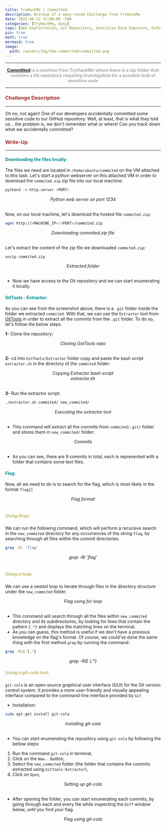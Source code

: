 ```yaml
---
title: TryHackMe | Committed
description: Writeup of a easy-rated Challenge from TryHackMe
date: 2023-06-22 12:00:00 -500
categories: [TryHackMe, Easy]
tags: [Web Exploitation, Git Repository, Sensitive Data Exposure, Information Disclosure, git-cola, git]
pin: true
math: true
mermaid: true
image:
  path: /assets/img/thm-committed/committed.png
---
```



***

<center><strong><font color="DarkGray"><a href="https://tryhackme.com/room/committed" target="_blank"><er>Committed</er></a> is a machine from TryHackMe where there is a zip folder that contains a Git repository requiring investigation for a possible leak of sensitive code</font></strong></center>

***

### **<strong><font color="Brown">Challenge Description</font></strong>**
***
Oh no, not again! One of our developers accidentally committed some sensitive code to our GitHub repository. Well, at least, that is what they told us... the problem is, we don't remember what or where! Can you track down what we accidentally committed?

### **<strong><font color="Brown">Write-Up</font></strong>**
***
#### **<strong><font color="DarkCyan">Downloading the files locally:</font></strong>**
The files we need are located in `/home/ubuntu/commited` on the VM attached to this task. Let's start a python webserver on this attached VM in order to download the `commited.zip` zip file into our local machine:
```bash
python3 -m http.server <PORT>
```
<img src="https://raw.githubusercontent.com/YounesTasra-R4z3rSw0rd/YounesTasra-R4z3rSw0rd.github.io/main/assets/img/thm-commited/2023-06-21 17_36_47-TryHackMe _ Committed — Mozilla Firefox.png" alt="">
<center><i>Python web server on port 1234</i></center>
<br/>

Now, on our local machine, let's download the hosted file `commited.zip`:
```bash
wget http://<MACHINE_IP>:<PORT>/commited.zip
```
<img src="https://raw.githubusercontent.com/YounesTasra-R4z3rSw0rd/YounesTasra-R4z3rSw0rd.github.io/main/assets/img/thm-commited/2023-06-21 17_38_48-HACKING_MACHINE - VMware Workstation 17 Player (Non-commercial use only).png" alt="">
<center><i>Downloading commited.zip file</i></center>
<br/>

Let's extract the content of the zip file we downloaded `commited.zip`:
```shell
unzip commited.zip
```
<img src="https://raw.githubusercontent.com/YounesTasra-R4z3rSw0rd/YounesTasra-R4z3rSw0rd.github.io/main/assets/img/thm-commited/2023-06-21 17_41_16-HACKING_MACHINE - VMware Workstation 17 Player (Non-commercial use only).png" alt="">
<center><i>Extracted folder</i></center>
<br/>

* Now we have access to the Git repository and we can start enumerating it locally.

#### **<strong><font color="DarkCyan">GitTools - Extractor:</font></strong>**
As you can see from the screenshot above, there is a `.git` folder inside the folder we extracted `commited`. With that, we can use the `Extractor` tool from [GitTools](https://github.com/internetwache/GitTools#extractor) in order to extract all the commits from the `.git` folder.
To do so, let's follow the below steps:

**1-** Clone the repository:
<br/>
<img src="https://raw.githubusercontent.com/YounesTasra-R4z3rSw0rd/YounesTasra-R4z3rSw0rd.github.io/main/assets/img/thm-commited/2023-06-21 18_34_07-HACKING_MACHINE - VMware Workstation 17 Player (Non-commercial use only).png" alt="">
<center><i>Cloning GotTools repo</i></center>
<br/>

**2-** cd into ``GitTools/Extractor`` folder copy and paste the bash script `extractor.sh` in the directory of the `commited` folder:
<br/>
<img src="https://raw.githubusercontent.com/YounesTasra-R4z3rSw0rd/YounesTasra-R4z3rSw0rd.github.io/main/assets/img/thm-commited/2023-06-21 18_34_36-HACKING_MACHINE - VMware Workstation 17 Player (Non-commercial use only).png" alt="">
<center><i>Copying Extractor bash script</i></center>
<img src="https://raw.githubusercontent.com/YounesTasra-R4z3rSw0rd/YounesTasra-R4z3rSw0rd.github.io/main/assets/img/thm-commited/2023-06-21 18_36_30-HACKING_MACHINE - VMware Workstation 17 Player (Non-commercial use only).png" alt="">
<center><i>extractor.sh</i></center>
<br/>

**3-** Run the extractor script:
```bash
./extractor.sh commited/ new_commited/
```
<img src="https://raw.githubusercontent.com/YounesTasra-R4z3rSw0rd/YounesTasra-R4z3rSw0rd.github.io/main/assets/img/thm-commited/2023-06-21 18_38_31-HACKING_MACHINE - VMware Workstation 17 Player (Non-commercial use only).png" alt="">
<center><i>Executing the extractor tool</i></center>
<br/>

* This command will extract all the commits from ``commited/.git/`` folder and stores them in `new_commited/` folder:

<img src="https://raw.githubusercontent.com/YounesTasra-R4z3rSw0rd/YounesTasra-R4z3rSw0rd.github.io/main/assets/img/thm-commited/2023-06-21 18_41_34-HACKING_MACHINE - VMware Workstation 17 Player (Non-commercial use only).png" alt="">
<center><i>Commits</i></center>
<br/>

* As you can see, there are 9 commits in total, each is represented with a folder that contains some text files.

#### **<strong><font color="DarkCyan">Flag:</font></strong>**
Now, all we need to do is to search for the flag, which is most likely in the format `flag{}`
<br/>
<img src="https://raw.githubusercontent.com/YounesTasra-R4z3rSw0rd/YounesTasra-R4z3rSw0rd.github.io/main/assets/img/thm-commited/2023-06-21 18_43_27-TryHackMe _ Committed — Mozilla Firefox.png" alt="">
<center><i>Flag format</i></center>
<br/>

##### **<strong><font color="DarkKhaki">Using Grep:</font></strong>**
We can run the following command, which will perform a recursive search in the `new_commited` directory for any occurrences of the string `flag`, by searching through all files within the commit directories.
```bash
grep -Ri 'flag'
```
<img src="https://raw.githubusercontent.com/YounesTasra-R4z3rSw0rd/YounesTasra-R4z3rSw0rd.github.io/main/assets/img/thm-commited/2023-06-21 18_46_48-HACKING_MACHINE - VMware Workstation 17 Player (Non-commercial use only).png" alt="">
<center><i>grep -Ri 'flag'</i></center>
<br/>

##### **<strong><font color="DarkKhaki">Using a loop:</font></strong>**
We can use a nested loop to iterate through files in the directory structure under the `new_commited` folder.
<br/>
<img src="https://raw.githubusercontent.com/YounesTasra-R4z3rSw0rd/YounesTasra-R4z3rSw0rd.github.io/main/assets/img/thm-commited/2023-06-21 18_47_33-HACKING_MACHINE - VMware Workstation 17 Player (Non-commercial use only).png" alt="">
<center><i>Flag using for loop</i></center>
<br/>

* This command will search through all the files within `new_commited` directory and its subdirectories, by looking for lines that contain the pattern `{.*}` and displays the matching lines on the terminal.
* As you can guess, this method is useful if we don't have a previous knowledge on the flag's format. Of course, we could've done the same thing with the first method `grep` by running the command: 
```bash
grep -RiE {.*}
``` 
<img src="https://raw.githubusercontent.com/YounesTasra-R4z3rSw0rd/YounesTasra-R4z3rSw0rd.github.io/main/assets/img/thm-commited/2023-06-21 18_58_37-HACKING_MACHINE - VMware Workstation 17 Player (Non-commercial use only).png" alt="">
<center><i>grep -RiE {.*}</i></center>

##### **<strong><font color="DarkKhaki">Using a git-cola tool:</font></strong>**
``git-cola`` is an open-source graphical user interface (GUI) for the Git version control system. It provides a more user-friendly and visually appealing interface compared to the command-line interface provided by ``Git``
* Installation:
```bash
sudo apt-get install git-cola
```
<img src="https://raw.githubusercontent.com/YounesTasra-R4z3rSw0rd/YounesTasra-R4z3rSw0rd.github.io/main/assets/img/thm-commited/2023-06-22 19_52_22-HACKING_MACHINE - VMware Workstation 17 Player (Non-commercial use only).png" alt="">
<center><i>Installing git-cola</i></center>
<br/>

* You can start enumerating the repository using ``git-cola`` by following the bellow steps:
1. Run the command ``git-cola`` in terminal,
2. Click on the `New..` button,
3. Select the `new_commited` folder (the folder that contains the commits extracted using `GitTools-Extractor`),
4. Click on `Open`,

<img src="https://raw.githubusercontent.com/YounesTasra-R4z3rSw0rd/YounesTasra-R4z3rSw0rd.github.io/main/assets/img/thm-commited/2023-06-22 19_58_33-HACKING_MACHINE - VMware Workstation 17 Player (Non-commercial use only).png" alt="">
<center><i>Setting up git-cola</i></center>
<br/>

* After opening the folder, you can start enumerating each commits, by going through each and every file while inspecting the `Diff` window below, until you find your flag. 

<img src="https://raw.githubusercontent.com/YounesTasra-R4z3rSw0rd/YounesTasra-R4z3rSw0rd.github.io/main/assets/img/thm-commited/2023-06-22 19_56_36-HACKING_MACHINE - VMware Workstation 17 Player (Non-commercial use only).png" alt="">
<center><i>Flag using git-cola</i></center>
<br/>
